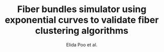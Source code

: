 ---
cat: gaia
subcat: ginkgo
bestof: false
author: Elida Poo et al.
title: Fiber bundles simulator using exponential curves to validate fiber clustering algorithms
year: 2023
type: inproceedings
url: https -//www.spiedigitallibrary.org/conference-proceedings-of-spie/12567/125670J/Fiber-bundles-simulator-using-exponential-curves-to-validate-fiber-clustering/10.1117/12.2669811.full
doi: 10.1117/12.2669811
booktitle: 18th International Symposium on Medical Information Processing and Analysis
---